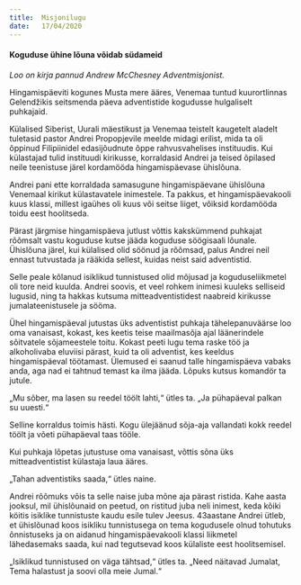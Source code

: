 ```yaml
---
title:  Misjonilugu
date:   17/04/2020
---
```


#### Koguduse ühine lõuna võidab südameid

_Loo on kirja pannud Andrew McChesney Adventmisjonist._

Hingamispäeviti kogunes Musta mere ääres, Venemaa tuntud kuurortlinnas Gelendžikis seitsmenda päeva adventistide kogudusse hulgaliselt puhkajaid.

Külalised Siberist, Uurali mäestikust ja Venemaa teistelt kaugetelt aladelt tuletasid pastor Andrei Propopjevile meelde midagi erilist, mida ta oli õppinud Filipiinidel edasijõudnute õppe rahvusvahelises instituudis. Kui külastajad tulid instituudi kirikusse, korraldasid Andrei ja teised õpilased neile teenistuse järel kordamööda hingamispäevase ühislõuna.

Andrei pani ette korraldada samasugune hingamispäevane ühislõuna Venemaal kirikut külastavatele inimestele. Ta pakkus, et hingamispäevakooli kuus klassi, millest igaühes oli kuus või seitse liiget, võiksid kordamööda toidu eest hoolitseda.

Pärast järgmise hingamispäeva jutlust võttis kakskümmend puhkajat rõõmsalt vastu koguduse kutse jääda koguduse söögisaali lõunale. Ühislõuna järel, kui külalised olid söönud ja rõõmsad, palus Andrei neil ennast tutvustada ja rääkida sellest, kuidas neist said adventistid.

Selle peale kõlanud isiklikud tunnistused olid mõjusad ja koguduseliikmetel oli tore neid kuulda. Andrei soovis, et veel rohkem inimesi kuuleks selliseid lugusid, ning ta hakkas kutsuma mitteadventistidest naabreid kirikusse jumalateenistusele ja sööma.

Ühel hingamispäeval jutustas üks adventistist puhkaja tähelepanuväärse loo oma vanaisast, kokast, kes keetis teise maailmasõja ajal läänerindele sõitvatele sõjameestele toitu. Kokast peeti lugu tema raske töö ja alkoholivaba eluviisi pärast, kuid ta oli adventist, kes keeldus hingamispäeval töötamast. Ülemused ei saanud talle hingamispäeva vabaks anda, aga nad ei tahtnud temast ka ilma jääda. Lõpuks kutsus komandör ta jutule.

„Mu sõber, ma lasen su reedel töölt lahti,“ ütles ta. „Ja pühapäeval palkan su uuesti.“

Selline korraldus toimis hästi. Kogu ülejäänud sõja-aja vallandati kokk reedel töölt ja võeti pühapäeval taas tööle.

Kui puhkaja lõpetas jutustuse oma vanaisast, võttis sõna üks mitteadventistist külastaja laua ääres.

„Tahan adventistiks saada,“ ütles naine.

Andrei rõõmuks võis ta selle naise juba mõne aja pärast ristida. Kahe aasta jooksul, mil ühislõunaid on peetud, on ristitud juba neli inimest, keda kõiki köitis isiklike tunnistuste kaudu esile tulev Jeesus. 43aastane Andrei ütleb, et ühislõunad koos isikliku tunnistusega on tema kogudusele olnud tohutuks õnnistuseks ja on aidanud hingamispäevakooli klassi liikmetel lähedasemaks saada, kui nad tegutsevad koos külaliste eest hoolitsemisel.

„Isiklikud tunnistused on väga tähtsad,“ ütles ta. „Need näitavad Jumalat, Tema halastust ja soovi olla meie Jumal.“
